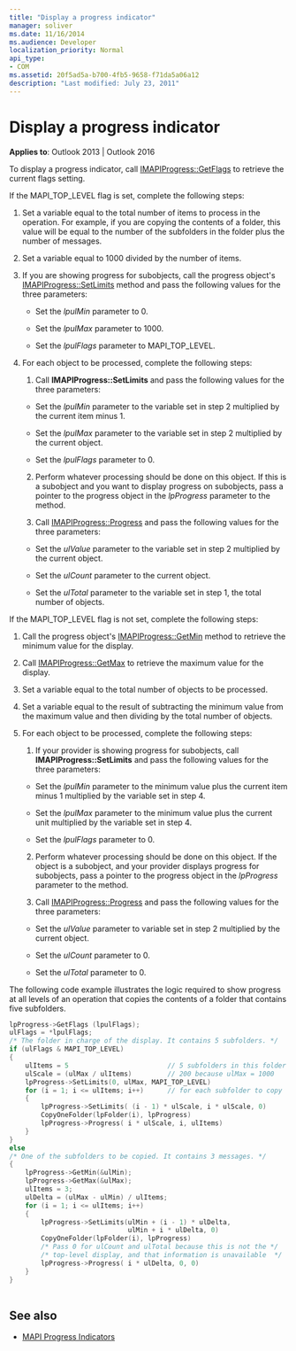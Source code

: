 ```yaml
---
title: "Display a progress indicator"
manager: soliver
ms.date: 11/16/2014
ms.audience: Developer
localization_priority: Normal
api_type:
- COM
ms.assetid: 20f5ad5a-b700-4fb5-9658-f71da5a06a12
description: "Last modified: July 23, 2011"
---
```


# Display a progress indicator
 
**Applies to**: Outlook 2013 | Outlook 2016 
  
To display a progress indicator, call [IMAPIProgress::GetFlags](imapiprogress-getflags.md) to retrieve the current flags setting. 
  
If the MAPI_TOP_LEVEL flag is set, complete the following steps:
  
1. Set a variable equal to the total number of items to process in the operation. For example, if you are copying the contents of a folder, this value will be equal to the number of the subfolders in the folder plus the number of messages. 
    
2. Set a variable equal to 1000 divided by the number of items. 
    
3. If you are showing progress for subobjects, call the progress object's [IMAPIProgress::SetLimits](imapiprogress-setlimits.md) method and pass the following values for the three parameters: 
    
   - Set the  _lpulMin_ parameter to 0. 
    
   - Set the  _lpulMax_ parameter to 1000. 
    
   - Set the  _lpulFlags_ parameter to MAPI_TOP_LEVEL. 
    
4. For each object to be processed, complete the following steps:
    
   1. Call **IMAPIProgress::SetLimits** and pass the following values for the three parameters: 
      
     - Set the  _lpulMin_ parameter to the variable set in step 2 multiplied by the current item minus 1. 
      
     - Set the  _lpulMax_ parameter to the variable set in step 2 multiplied by the current object. 
      
     - Set the  _lpulFlags_ parameter to 0. 
      
   2. Perform whatever processing should be done on this object. If this is a subobject and you want to display progress on subobjects, pass a pointer to the progress object in the  _lpProgress_ parameter to the method. 
      
   3. Call [IMAPIProgress::Progress](imapiprogress-progress.md) and pass the following values for the three parameters: 
      
     - Set the  _ulValue_ parameter to the variable set in step 2 multiplied by the current object. 
      
     - Set the  _ulCount_ parameter to the current object. 
      
     - Set the  _ulTotal_ parameter to the variable set in step 1, the total number of objects. 
    
If the MAPI_TOP_LEVEL flag is not set, complete the following steps:
  
1. Call the progress object's [IMAPIProgress::GetMin](imapiprogress-getmin.md) method to retrieve the minimum value for the display. 
    
2. Call [IMAPIProgress::GetMax](imapiprogress-getmax.md) to retrieve the maximum value for the display. 
    
3. Set a variable equal to the total number of objects to be processed. 
    
4. Set a variable equal to the result of subtracting the minimum value from the maximum value and then dividing by the total number of objects.
    
5. For each object to be processed, complete the following steps:
    
   1. If your provider is showing progress for subobjects, call **IMAPIProgress::SetLimits** and pass the following values for the three parameters: 
      
     - Set the  _lpulMin_ parameter to the minimum value plus the current item minus 1 multiplied by the variable set in step 4. 
      
     - Set the  _lpulMax_ parameter to the minimum value plus the current unit multiplied by the variable set in step 4. 
      
     - Set the  _lpulFlags_ parameter to 0. 
      
   2. Perform whatever processing should be done on this object. If the object is a subobject, and your provider displays progress for subobjects, pass a pointer to the progress object in the  _lpProgress_ parameter to the method. 
      
   3. Call [IMAPIProgress::Progress](imapiprogress-progress.md) and pass the following values for the three parameters: 
      
     - Set the  _ulValue_ parameter to variable set in step 2 multiplied by the current object. 
      
     - Set the  _ulCount_ parameter to 0. 
      
     - Set the  _ulTotal_ parameter to 0. 
    
The following code example illustrates the logic required to show progress at all levels of an operation that copies the contents of a folder that contains five subfolders. 
  
```cpp
lpProgress->GetFlags (lpulFlags);
ulFlags = *lpulFlags;
/* The folder in charge of the display. It contains 5 subfolders. */
if (ulFlags & MAPI_TOP_LEVEL)
{
    ulItems = 5                         // 5 subfolders in this folder
    ulScale = (ulMax / ulItems)         // 200 because ulMax = 1000
    lpProgress->SetLimits(0, ulMax, MAPI_TOP_LEVEL)
    for (i = 1; i <= ulItems; i++)      // for each subfolder to copy
    {
        lpProgress->SetLimits( (i - 1) * ulScale, i * ulScale, 0)
        CopyOneFolder(lpFolder(i), lpProgress)
        lpProgress->Progress( i * ulScale, i, ulItems)
    }
}
else
/* One of the subfolders to be copied. It contains 3 messages. */
{
    lpProgress->GetMin(&ulMin);
    lpProgress->GetMax(&ulMax);
    ulItems = 3;
    ulDelta = (ulMax - ulMin) / ulItems;
    for (i = 1; i <= ulItems; i++)
    {
        lpProgress->SetLimits(ulMin + (i - 1) * ulDelta,
                              ulMin + i * ulDelta, 0)
        CopyOneFolder(lpFolder(i), lpProgress)
        /* Pass 0 for ulCount and ulTotal because this is not the */
        /* top-level display, and that information is unavailable  */
        lpProgress->Progress( i * ulDelta, 0, 0)
    }
}
 
```

## See also

- [MAPI Progress Indicators](mapi-progress-indicators.md)

